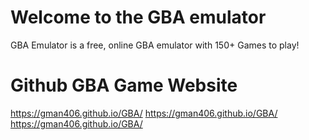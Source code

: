 # Welcome to the GBA emulator

GBA Emulator is a free, online GBA emulator with 150+ Games to play!

# Github GBA Game Website

https://gman406.github.io/GBA/
https://gman406.github.io/GBA/
https://gman406.github.io/GBA/
